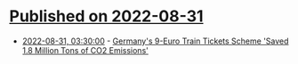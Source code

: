 # [Published on 2022-08-31](index.md)

* [2022-08-31, 03:30:00](https://tech.slashdot.org/story/22/08/30/2216209/germanys-9-euro-train-tickets-scheme-saved-18-million-tons-of-co2-emissions?utm_source=rss1.0mainlinkanon&utm_medium=feed) - [Germany's 9-Euro Train Tickets Scheme 'Saved 1.8 Million Tons of CO2 Emissions'](https://tech.slashdot.org/story/22/08/30/2216209/germanys-9-euro-train-tickets-scheme-saved-18-million-tons-of-co2-emissions?utm_source=rss1.0mainlinkanon&utm_medium=feed)
